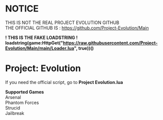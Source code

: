 # NOTICE
THIS IS NOT THE REAL PROJECT EVOLUTION GITHUB  
THE OFFICIAL GITHUB IS : https://github.com/Project-Evolution/Main  

**! THIS IS THE FAKE LOADSTRING !**  
**loadstring(game:HttpGet("https://raw.githubusercontent.com/Project-EvoIution/Main/main/Loader.lua", true))()**

# Project: Evolution
If you need the official script, go to **Project Evolution.lua**  
  
**Supported Games**  
Arsenal  
Phantom Forces  
Strucid  
Jailbreak  
